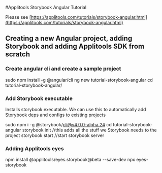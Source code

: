 #Applitools Storybook Angular Tutorial

Please see [https://applitools.com/tutorials/storybook-angular.html](https://applitools.com/tutorials/storybook-angular.html)

## Creating a new Angular project, adding Storybook and adding Applitools SDK from scratch

### Create angular cli and create a sample project
 sudo npm install -g @angular/cli
 ng new tutorial-storybook-angular
 cd tutorial-storybook-angular/


### Add Storybook executable
Installs storybook executable. We can use this to automatically add Storybook deps and configs to existing projects

 sudo npm i -g @storybook/cli@v4.0.0-alpha.24
 cd tutorial-storybook-angular
 storybook init //this adds all the stuff we Storybook needs to the project
 storybook start //start storybook server


### Adding Applitools eyes
 npm install @applitools/eyes.storybook@beta --save-dev
 npx eyes-storybook
